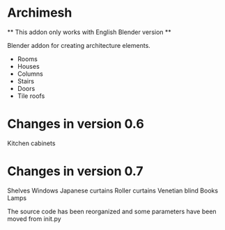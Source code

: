 Archimesh
=======

** This addon only works with English Blender version **

Blender addon for creating architecture elements.

- Rooms
- Houses
- Columns
- Stairs
- Doors
- Tile roofs

Changes in version 0.6
=============================
Kitchen cabinets

Changes in version 0.7
=============================
Shelves
Windows
Japanese curtains
Roller curtains
Venetian blind
Books
Lamps

The source code has been reorganized and some parameters have been moved from init.py